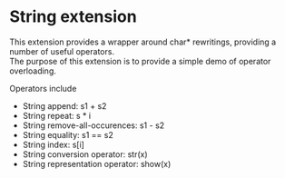 String extension
================

This extension provides a wrapper around char* rewritings, providing a number of useful operators.  
The purpose of this extension is to provide a simple demo of operator overloading.  

Operators include
* String append: s1 + s2
* String repeat: s * i
* String remove-all-occurences: s1 - s2
* String equality: s1 == s2
* String index: s[i]
* String conversion operator: str(x)
* String representation operator: show(x)

